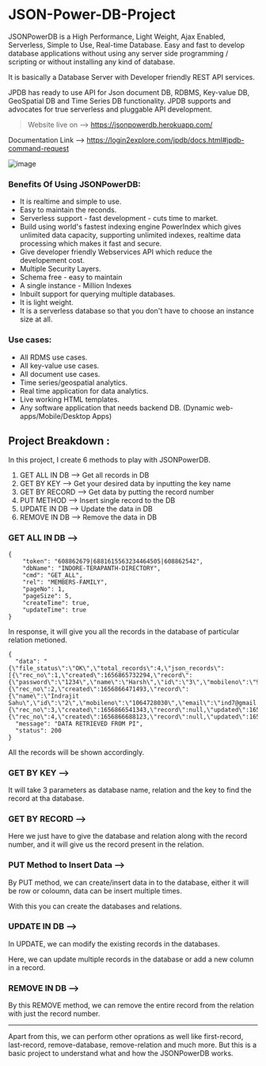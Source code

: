 # JSON-Power-DB-Project

JSONPowerDB is a High Performance, Light Weight, Ajax Enabled, Serverless, Simple to Use, Real-time Database. Easy and fast to develop database applications without using any server side programming / scripting or without installing any kind of database.

It is basically a Database Server with Developer friendly REST API services.

JPDB has ready to use API for Json document DB, RDBMS, Key-value DB, GeoSpatial DB and Time Series DB functionality. JPDB supports and advocates for true serverless and pluggable API development.

> Website live on --> https://jsonpowerdb.herokuapp.com/

Documentation Link --> https://login2explore.com/jpdb/docs.html#jpdb-command-request

![image](https://github.com/Velivelabhavana6/Login2Xplore-internship/assets/140882642/523aba64-bf0e-40cf-80fc-b8f348463e10)


### Benefits Of Using JSONPowerDB:
- It is realtime and simple to use.
- Easy to maintain the reconds.
- Serverless support - fast development - cuts time to market.
- Build using world's fastest indexing engine PowerIndex which gives unlimited data capacity, supporting unlimited indexes, realtime data processing which makes it fast and secure.
- Give developer friendly Webservices API which reduce the developement cost.
- Multiple Security Layers.
- Schema free - easy to maintain
- A single instance - Million Indexes
- Inbuilt support for querying multiple databases.
- It is light weight.
- It is a serverless database so that you don't have to choose an instance size at all.

### Use cases:
- All RDMS use cases.
- All key-value use cases.
- All document use cases.
- Time series/geospatial analytics.
- Real time application for data analytics.
- Live working HTML templates.
- Any software application that needs backend DB. (Dynamic web-apps/Mobile/Desktop Apps)
 

## Project Breakdown :

In this project, I create 6 methods to play with JSONPowerDB.

1. GET ALL IN DB --> Get all records in DB
2. GET BY KEY --> Get your desired data by inputting the key name
3. GET BY RECORD --> Get data by putting the record number
4. PUT METHOD --> Insert single record to the DB
5. UPDATE IN DB --> Update the data in DB
6. REMOVE IN DB --> Remove the data in DB

### GET ALL IN DB -->



```
{
    "token": "608862679|6881615563234464505|608862542",
    "dbName": "INDORE-TERAPANTH-DIRECTORY",
    "cmd": "GET_ALL",
    "rel": "MEMBERS-FAMILY",
    "pageNo": 1,
    "pageSize": 5,
    "createTime": true,
    "updateTime": true
}
```

In response, it will give you all the records in the database of particular relation metioned.

```
{
  "data": "{\"file_status\":\"OK\",\"total_records\":4,\"json_records\":[{\"rec_no\":1,\"created\":1656865732294,\"record\":{\"password\":\"1234\",\"name\":\"Harsh\",\"id\":\"3\",\"mobileno\":\"9967025671\",\"email\":\"harsh@gmail.com\",\"mark\":100},\"updated\":1656865732294},{\"rec_no\":2,\"created\":1656866471493,\"record\":{\"name\":\"Indrajit Sahu\",\"id\":\"2\",\"mobileno\":\"1064728030\",\"email\":\"ind7@gmail.com\"},\"updated\":1656866471493},{\"rec_no\":3,\"created\":1656866541343,\"record\":null,\"updated\":1656866541343},{\"rec_no\":4,\"created\":1656866688123,\"record\":null,\"updated\":1656868402835}],\"total_pages\":1,\"current_page\":1}",
  "message": "DATA RETRIEVED FROM PI",
  "status": 200
}
```

All the records will be shown accordingly.

### GET BY KEY -->


It will take 3 parameters as database name, relation and the key to find the record at tha database.

### GET BY RECORD -->


Here we just have to give the database and relation along with the record number, and it will give us the record present in the relation.

### PUT Method to Insert Data -->


By PUT method, we can create/insert data in to the database, either it will be row or coloumn, data can be insert multiple times.

With this you can create the databases and relations. 

### UPDATE IN DB -->


In UPDATE, we can modify the existing records in the databases.

Here, we can update multiple records in the database or add a new column in a record.

### REMOVE IN DB -->


By this REMOVE method, we can remove the entire record from the relation with just the record number.

-----------------------------------------------------------------------------------------------------------------------------------------

Apart from this, we can perform other oprations as well like first-record, last-record, remove-database, remove-relation and much more. But this is a basic project to understand what and how the JSONPowerDB works.





